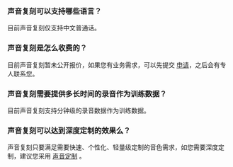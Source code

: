 ### 声音复刻可以支持哪些语言？
目前声音复刻仅支持中文普通话。

### 声音复刻是怎么收费的？
目前声音复刻暂未公开报价，如果您有业务需求，可以先提交 [申请](https://cloud.tencent.com/apply/p/zahai4h7d9m)，之后会有专人联系您。

### 声音复刻需要提供多长时间的录音作为训练数据？
目前声音复刻支持分钟级的录音数据作为训练数据。

### 声音复刻可以达到深度定制的效果么？
声音复刻只要满足需要快速、个性化、轻量级定制的音色需求，如您需要深度定制，建议您采用 [声音定制](https://cloud.tencent.com/document/product/1287) 。
